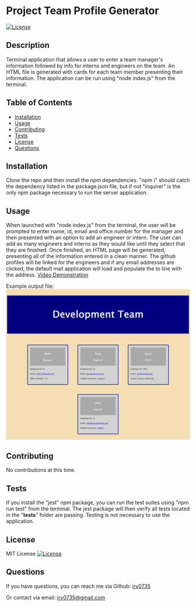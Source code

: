 # Project Team Profile Generator
  
  [![License](https://img.shields.io/badge/License-MIT-yellow.svg)](https://opensource.org/licenses/MIT)
  
  ## Description
  Terminal application that allows a user to enter a team manager's information followed by info for interns and engineers on the team. An HTML file is generated with cards for each team member presenting their information. The application can be run using "node index.js" from the terminal. 

  ## Table of Contents
  * [Installation](#installation)
  * [Usage](#usage)
  * [Contributing](#contributing)
  * [Tests](#tests)
  * [License](#license)
  * [Questions](#questions)
  
  ## Installation
  Clone the repo and then install the npm dependencies. "npm i" should catch the dependency listed in the package.json file, but if not "inquirer" is the only npm package necessary to run the server application.

  ## Usage
  When launched with "node index.js" from the terminal, the user will be prompted to enter name, id, email and office number for the manager and then presented with an option to add an engineer or intern. The user can add as many engineers and interns as they would like until they select that they are finished. Once finished, an HTML page will be generated, presenting all of the information entered in a clean manner. The github profiles will be linked for the engineers and if any email addresses are clicked, the default mail application will load and populate the to line with the address.
  [Video Demonstration](https://drive.google.com/file/d/1xVfQA1ZEnkVW9rMsCg4Cp2rQjUTzpeRF/view)

  Example output file:
  ![Team Profile Generator Screenshot](./src/Profile-Generator-Screenshot.png)

  ## Contributing
  No contributions at this time.

  ## Tests
  If you install the "jest" npm package, you can run the test suites using "npm run test" from the terminal. The jest package will then verify all tests located in the "__tests__" folder are passing. Testing is not necessary to use the application. 

  ## License
  MIT License
  [![License](https://img.shields.io/badge/License-MIT-yellow.svg)](https://opensource.org/licenses/MIT)

  ## Questions
  If you have questions, you can reach me via Github:
  [irv0735](https://github.com/irv0735)

  Or contact via email:
  irv0735@gmail.com

